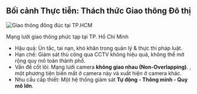 <!--
  Slide này sử dụng bố cục 2 cột kinh điển:
  - Cột trái (40% chiều rộng): Một hình ảnh lớn, gây ấn tượng mạnh về sự hỗn loạn của giao thông.
  - Cột phải (60% chiều rộng): Phân tích chi tiết về vấn đề.
  - Mỗi gạch đầu dòng là một fragment, xuất hiện lần lượt để bạn dẫn dắt câu chuyện.
-->
<section 
  data-background-image="/images/backgrounds/agenda-bg.png" 
  data-background-opacity="1"
  class="h-full"
>
  <div class="w-full h-full flex flex-col justify-center">
    <h2 class="text-center !text-5xl mb-12">Bối cảnh Thực tiễn: <strong class="!text-tech-highlight">Thách thức Giao thông Đô thị</strong></h2>
    <div class="grid grid-cols-5 gap-12 items-center">
      <div class="col-span-2">
        <!-- 
          Chú thích hình ảnh:
          Ảnh này nên là một trong những ảnh ấn tượng nhất bạn có về giao thông tại TP.HCM.
          Lý tưởng nhất là ảnh chụp từ trên cao, cho thấy rõ mật độ xe cộ dày đặc và hỗn loạn.
          Đây chính là ảnh mà bạn đã cung cấp (demo/images/Screenshot 2025-07-29 100652.png).
        -->
        <img 
          src="images/hcmc-traffic-overview.png" 
          alt="Giao thông đông đúc tại TP.HCM"
          class="rounded-lg shadow-2xl shadow-tech-card"
        />
        <p class="text-center text-sm italic text-white mt-4">Mạng lưới giao thông phức tạp tại TP. Hồ Chí Minh</p>
      </div>
      <div class="col-span-3 text-2xl">
        <ul>
          <!-- Hậu quả -->
          <li class="fragment" data-fragment-index="1">
            <span class="text-tech-highlight font-bold">Hậu quả:</span> 
            <span class="text-white">Ùn tắc, tai nạn, khó khăn trong quản lý & thực thi pháp luật.</span
          </li>
          <li class="fragment mt-6" data-fragment-index="2">
            <span class="text-tech-highlight font-bold">Hạn chế:</span> <span class="text-white">Giám sát thủ công qua CCTV không hiệu quả, không thể mở rộng quy mô toàn thành phố. </span>
          </li>
          <li class="fragment mt-6" data-fragment-index="3">
             <span class="text-tech-highlight font-bold">Vấn đề cốt lõi:</span> 
             <span class="text-white">Mạng lưới camera</span>
              <strong class="text-tech-highlight font-bold">không giao nhau (Non-Overlapping)</strong>. <span class="text-white">, một phương tiện biến mất ở camera này và xuất hiện ở camera khác. </span>
          </li>
          <li class="fragment mt-12 bg-tech-card/70 border-l-4 border-tech-highlight p-6 rounded-r-lg" data-fragment-index="4">
            <span class="font-bold text-white">Nhu cầu cấp thiết:</span>  <span class="text-white"> Một hệ thống giám sát </span> <strong class="!text-tech-highlight">Tự động - Thông minh - Quy mô lớn</strong>.
          </li>
        </ul>
      </div>
    </div>
  </div>
</section>
